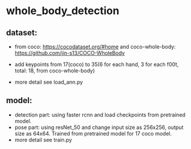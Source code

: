 # whole_body_detection

## dataset:
- from coco: https://cocodataset.org/#home
and coco-whole-body: https://github.com/jin-s13/COCO-WholeBody

- add keypoints from 17(coco) to 35(6 for each hand, 3 for each f00t, total: 18, from coco-whole-body)
- more detail see load_ann.py

## model:
- detection part: using faster rcnn and load checkpoints from pretrained model.
- pose part: using resNet_50 and change input size as 256x256, output size as 64x64. Trained from pretrained model for 17 coco model.
- more detail see train.py
